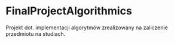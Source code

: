 # FinalProjectAlgorithmics
Projekt dot. implementacji algorytmów zrealizowany na zaliczenie przedmiotu na studiach. 
